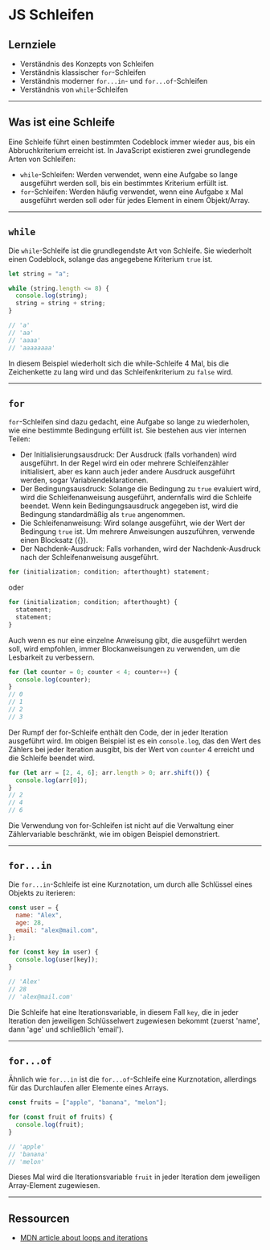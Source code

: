 # JS Schleifen

## Lernziele

- Verständnis des Konzepts von Schleifen
- Verständnis klassischer `for`-Schleifen
- Verständnis moderner `for...in`- und `for...of`-Schleifen
- Verständnis von `while`-Schleifen

---

## Was ist eine Schleife

Eine Schleife führt einen bestimmten Codeblock immer wieder aus, bis ein Abbruchkriterium erreicht ist. In JavaScript existieren zwei grundlegende Arten von Schleifen:

- `while`-Schleifen: Werden verwendet, wenn eine Aufgabe so lange ausgeführt werden soll, bis ein bestimmtes Kriterium erfüllt ist.
- `for`-Schleifen: Werden häufig verwendet, wenn eine Aufgabe x Mal ausgeführt werden soll oder für jedes Element in einem Objekt/Array.

---

## `while`

Die `while`-Schleife ist die grundlegendste Art von Schleife. Sie wiederholt einen Codeblock, solange das angegebene Kriterium `true` ist.

```js
let string = "a";

while (string.length <= 8) {
  console.log(string);
  string = string + string;
}

// 'a'
// 'aa'
// 'aaaa'
// 'aaaaaaaa'
```

In diesem Beispiel wiederholt sich die while-Schleife 4 Mal, bis die Zeichenkette zu lang wird und das Schleifenkriterium zu `false` wird.

---

## `for`

`for`-Schleifen sind dazu gedacht, eine Aufgabe so lange zu wiederholen, wie eine bestimmte Bedingung erfüllt ist. Sie bestehen aus vier internen Teilen:

- Der Initialisierungsausdruck: Der Ausdruck (falls vorhanden) wird ausgeführt. In der Regel wird ein oder mehrere Schleifenzähler initialisiert, aber es kann auch jeder andere Ausdruck ausgeführt werden, sogar Variablendeklarationen.
- Der Bedingungsausdruck: Solange die Bedingung zu `true` evaluiert wird, wird die Schleifenanweisung ausgeführt, andernfalls wird die Schleife beendet. Wenn kein Bedingungsausdruck angegeben ist, wird die Bedingung standardmäßig als `true` angenommen.
- Die Schleifenanweisung: Wird solange ausgeführt, wie der Wert der Bedingung `true` ist. Um mehrere Anweisungen auszuführen, verwende einen Blocksatz ({}).
- Der Nachdenk-Ausdruck: Falls vorhanden, wird der Nachdenk-Ausdruck nach der Schleifenanweisung ausgeführt.

```js
for (initialization; condition; afterthought) statement;
```

oder

```js
for (initialization; condition; afterthought) {
  statement;
  statement;
}
```

Auch wenn es nur eine einzelne Anweisung gibt, die ausgeführt werden soll, wird empfohlen, immer Blockanweisungen zu verwenden, um die Lesbarkeit zu verbessern.

```js
for (let counter = 0; counter < 4; counter++) {
  console.log(counter);
}
// 0
// 1
// 2
// 3
```

Der Rumpf der for-Schleife enthält den Code, der in jeder Iteration ausgeführt wird. Im obigen Beispiel ist es ein `console.log`, das den Wert des Zählers bei jeder Iteration ausgibt, bis der Wert von `counter` 4 erreicht und die Schleife beendet wird.

```js
for (let arr = [2, 4, 6]; arr.length > 0; arr.shift()) {
  console.log(arr[0]);
}
// 2
// 4
// 6
```

Die Verwendung von for-Schleifen ist nicht auf die Verwaltung einer Zählervariable beschränkt, wie im obigen Beispiel demonstriert.

---

## `for...in`

Die `for...in`-Schleife ist eine Kurznotation, um durch alle Schlüssel eines Objekts zu iterieren:

```js
const user = {
  name: "Alex",
  age: 28,
  email: "alex@mail.com",
};

for (const key in user) {
  console.log(user[key]);
}

// 'Alex'
// 28
// 'alex@mail.com'
```

Die Schleife hat eine Iterationsvariable, in diesem Fall `key`, die in jeder Iteration den jeweiligen Schlüsselwert zugewiesen bekommt (zuerst 'name', dann 'age' und schließlich 'email').

---

## `for...of`

Ähnlich wie `for...in` ist die `for...of`-Schleife eine Kurznotation, allerdings für das Durchlaufen aller Elemente eines Arrays.

```js
const fruits = ["apple", "banana", "melon"];

for (const fruit of fruits) {
  console.log(fruit);
}

// 'apple'
// 'banana'
// 'melon'
```

Dieses Mal wird die Iterationsvariable `fruit` in jeder Iteration dem jeweiligen Array-Element zugewiesen.

---

## Ressourcen

- [MDN article about loops and iterations](https://developer.mozilla.org/en-US/docs/Web/JavaScript/Guide/Loops_and_iteration)
